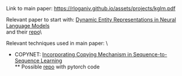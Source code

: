 Link to main paper: https://rloganiv.github.io/assets/projects/kglm.pdf

Relevant paper to start with: [Dynamic Entity Representations in Neural Language Models](https://www.aclweb.org/anthology/D17-1195.pdf) \
and their [repo](https://github.com/jiyfeng/entitynlm)\

Relevant techniques used in main paper: \
* COPYNET: [Incorporating Copying Mechanism in Sequence-to-Sequence Learning](https://www.aclweb.org/anthology/P16-1154.pdf)\
** Possible [repo](https://github.com/mjc92/CopyNet) with pytorch code 

